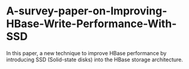 # A-survey-paper-on-Improving-HBase-Write-Performance-With-SSD

In this paper, a new technique to improve HBase performance by introducing SSD (Solid-state disks) into the HBase storage architecture.
